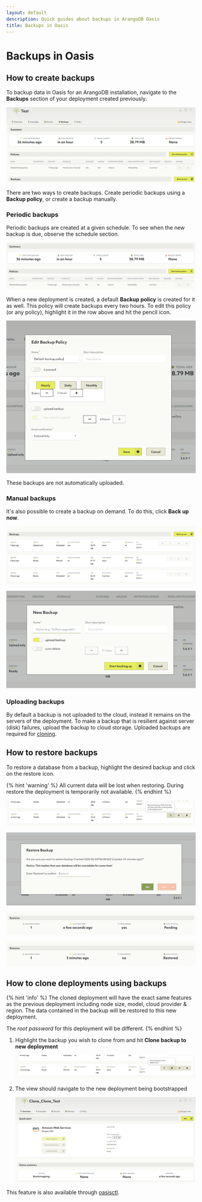 ```yaml
---
layout: default
description: Quick guides about backups in ArangoDB Oasis
title: Backups in Oasis
---
```

# Backups in Oasis

## How to create backups

To backup data in Oasis for an ArangoDB installation, navigate to the
**Backups** section of your deployment created previously.

![Backup ArangoDB](images/oasis-backup-section.png)

There are two ways to create backups. Create periodic backups using a
**Backup policy**, or create a backup manually.

### Periodic backups

Periodic backups are created at a given schedule. To see when the new backup is
due, observe the schedule section.

![Backup Policy schedule](images/oasis-backup-policy-schedule.png)

When a new deployment is created, a default **Backup policy** is created for it
as well. This policy will create backups every two hours. To edit this policy
(or any policy), highlight it in the row above and hit the pencil icon.

![Edit Backup Policy](images/oasis-edit-backup-policy.png)

These backups are not automatically uploaded.

### Manual backups

It's also possible to create a backup on demand. To do this, click **Back up now**.

![Back up Now](images/oasis-back-up-now.png)

![Back up Now Dialog](images/oasis-back-up-now-dialog.png)

### Uploading backups

By default a backup is not uploaded to the cloud, instead it remains on the
servers of the deployment. To make a backup that is resilient against server
(disk) failures, upload the backup to cloud storage. Uploaded backups are
required for [cloning](#how-to-clone-deployments-using-backups).

## How to restore backups

To restore a database from a backup, highlight the desired backup and click on the restore icon.

{% hint 'warning' %}
All current data will be lost when restoring.
During restore the deployment is temporarily not available.
{% endhint %}

![Restore From Backup](images/oasis-restore-from-backup.png)

![Restore From Backup Dialog](images/oasis-restore-from-backup-dialog.png)

![Restore From Backup Status Pending](images/oasis-restore-from-backup-status-pending.png)

![Restore From Backup Status Restored](images/oasis-restore-from-backup-status-restored.png)

## How to clone deployments using backups

{% hint 'info' %}
The cloned deployment will have the exact same features as the previous
deployment including node size, model, cloud provider & region. The data
contained in the backup will be restored to this new deployment.

The *root password* for this deployment will be different.
{% endhint %}

1. Highlight the backup you wish to clone from and hit **Clone backup to new deployment**

   ![Oasis Clone Deployment From Backup](images/oasis-clone-deployment-from-backup.png)

2. The view should navigate to the new deployment being bootstrapped

   ![Oasis Cloned Deployment](images/oasis-cloned-deployment.png)

This feature is also available through [oasisctl](oasisctl.html).
